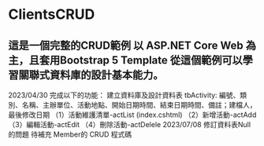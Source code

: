 # ClientsCRUD
這是一個完整的CRUD範例
以 ASP.NET Core Web 為主，且套用Bootstrap 5 Template
從這個範例可以學習關聯式資料庫的設計基本能力。
--
2023/04/30 完成以下的功能：
建立資料庫及設計資料表 
tbActivity: 編號、類別、名稱、主辦單位、活動地點、開始日期時間、結束日期時間、備註；建檔人，最後修改日期 
（1）活動維護清單-actList (index.cshtml) 
（2）新增活動-actAdd 
（3）編輯活動-actEdit 
（4）刪除活動-actDelele
2023/07/08 修訂資料表Null的問題
待補充 Member的 CRUD 程式碼
